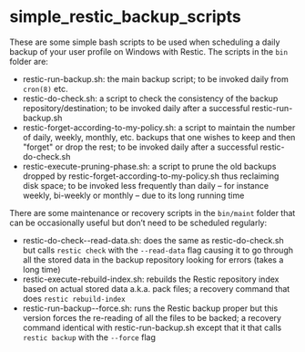 # simple_restic_backup_scripts
These are some simple bash scripts to be used when scheduling a daily backup of your user profile on Windows with Restic. The scripts in the `bin` folder are:

  - restic-run-backup.sh: the main backup script; to be invoked daily from `cron(8)` etc.
  - restic-do-check.sh: a script to check the consistency of the backup repository/destination; to be invoked daily after a successful restic-run-backup.sh
  - restic-forget-according-to-my-policy.sh: a script to maintain the number of daily, weekly, monthly, etc. backups that one wishes to keep and then "forget" or drop the rest; to be invoked daily after a successful restic-do-check.sh
  - restic-execute-pruning-phase.sh: a script to prune the old backups dropped by restic-forget-according-to-my-policy.sh thus reclaiming disk space; to be invoked less frequently than daily – for instance weekly, bi-weekly or monthly – due to its long running time
  
There are some maintenance or recovery scripts in the `bin/maint` folder that can be occasionally useful but don’t need to be scheduled regularly:

  - restic-do-check--read-data.sh: does the same as restic-do-check.sh but calls `restic check` with the `--read-data` flag causing it to go through all the stored data in the backup repository looking for errors (takes a long time)
  - restic-execute-rebuild-index.sh: rebuilds the Restic repository index based on actual stored data a.k.a. pack files; a recovery command that does `restic rebuild-index`
  - restic-run-backup--force.sh: runs the Restic backup proper but this version forces the re-reading of all the files to be backed; a recovery command identical with restic-run-backup.sh except that it that calls `restic backup` with the `--force` flag

